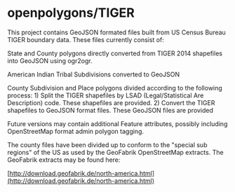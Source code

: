 openpolygons/TIGER
==================
This project contains GeoJSON formated files built from US Census Bureau
TIGER boundary data. These files currently consist of:

State and County polygons directly converted from TIGER 2014 shapefiles
          into GeoJSON using ogr2ogr.

American Indian Tribal Subdivisions converted to GeoJSON

County Subdivision and Place polygons divided according to the following
          process:
		1) Split the TIGER shapefiles by LSAD (Legal/Statistical
		   Are Description) code. These shapefiles are provided.
		2) Convert the TIGER shapefiles to GeoJSON format files.
		   These GeoJSON files are provided

Future versions may contain additional Feature attributes, possibly
including OpenStreetMap format admin polygon tagging.

The county files have been divided up to conform to the "special sub
regions" of the US as used by the GeoFabrik OpenStreetMap extracts.
The GeoFabrik extracts may be found here: 

[http://download.geofabrik.de/north-america.html](http://download.geofabrik.de/north-america.html)
